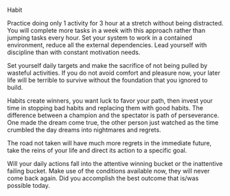 Habit 

Practice doing only 1 activity for 3 hour at a stretch without being distracted. 
You will complete more tasks in a week with this approach rather than jumping tasks every hour. 
Set your system to work in a contained environment,  reduce all the external dependencies. Lead yourself with discipline than with constant motivation needs.

Set yourself daily targets and make the sacrifice of not being pulled by wasteful activities.  If you do not avoid comfort and pleasure now, your later life will be terrible to survive without the foundation that you ignored to build. 

Habits create winners,  you want luck to favor your path, then invest your time in stopping bad habits and replacing them with good habits. The difference between a champion and the spectator is path of perseverance.  One made the dream come true, the other person just watched as the time crumbled the day dreams into nightmares and regrets. 

The road not taken will have much more regrets in the immediate future, take the reins of your life and direct its action to a specific goal. 

Will your daily actions fall into the attentive winning bucket or the inattentive failing bucket. 
Make use of the conditions available now, they will never come back again. 
Did you accomplish the best outcome that is/was possible today. 